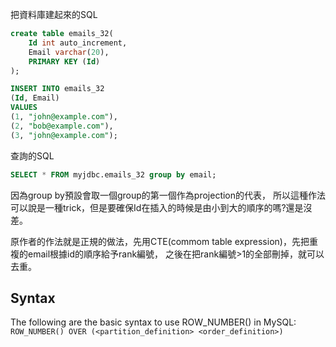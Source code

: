 把資料庫建起來的SQL
```SQL
create table emails_32(
    Id int auto_increment,
    Email varchar(20),
    PRIMARY KEY (Id)
);

INSERT INTO emails_32
(Id, Email)
VALUES
(1, "john@example.com"),
(2, "bob@example.com"),
(3, "john@example.com");
```

查詢的SQL
```SQL
SELECT * FROM myjdbc.emails_32 group by email;
```
因為group by預設會取一個group的第一個作為projection的代表，
所以這種作法可以說是一種trick，但是要確保Id在插入的時候是由小到大的順序的嗎?還是沒差。

原作者的作法就是正規的做法，先用CTE(commom table expression)，先把重複的email根據id的順序給予rank編號，
之後在把rank編號>1的全部刪掉，就可以去重。

## Syntax
The following are the basic syntax to use ROW_NUMBER() in MySQL:
`ROW_NUMBER() OVER (<partition_definition> <order_definition>)`